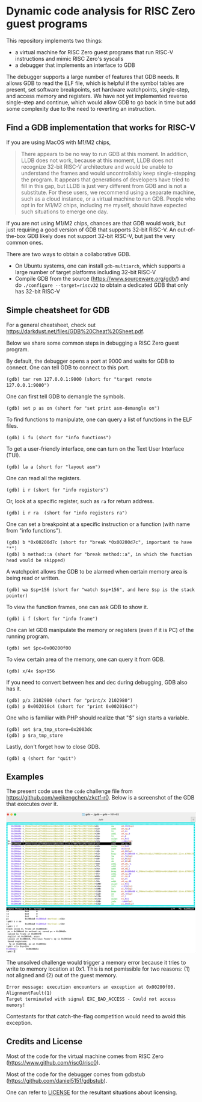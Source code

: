 # Dynamic code analysis for RISC Zero guest programs

This repository implements two things:
- a virtual machine for RISC Zero guest programs that run RISC-V instructions and mimic RISC Zero's syscalls
- a debugger that implements an interface to GDB

The debugger supports a large number of features that GDB needs. It allows GDB to read the ELF file, which is 
helpful if the symbol tables are present, set software breakpoints, set hardware watchpoints, single-step, 
and access memory and registers. We have not yet implemented reverse single-step and continue, which would allow 
GDB to go back in time but add some complexity due to the need to reverting an instruction. 

## Find a GDB implementation that works for RISC-V

If you are using MacOS with M1/M2 chips, 
> There appears to be no way to run GDB at this moment. In addition, LLDB does not work, because at this moment,
LLDB does not recognize 32-bit RISC-V architecture and would be unable to understand the frames and would 
uncontrollably keep single-stepping the program. It appears that generations of developers have tried to fill
in this gap, but LLDB is just very different from GDB and is not a substitute. For these users, we recommend
using a separate machine, such as a cloud instance, or a virtual machine to run GDB. People who opt in for M1/M2
chips, including me myself, should have expected such situations to emerge one day.

If you are not using M1/M2 chips, chances are that GDB would work, but just requiring a good version of GDB that 
supports 32-bit RISC-V. An out-of-the-box GDB likely does not support 32-bit RISC-V, but just the very common ones.

There are two ways to obtain a collaborative GDB.

- On Ubuntu systems, one can install `gdb-multiarch`, which supports a large number of target platforms including
  32-bit RISC-V
- Compile GDB from the source (https://www.sourceware.org/gdb/) and do `./configure --target=riscv32` to obtain a
  dedicated GDB that only has 32-bit RISC-V

## Simple cheatsheet for GDB

For a general cheatsheet, check out https://darkdust.net/files/GDB%20Cheat%20Sheet.pdf. 

Below we share some common steps in debugging a RISC Zero guest program.

By default, the debugger opens a port at 9000 and waits for GDB to connect. One can tell GDB to connect to this port.
```
(gdb) tar rem 127.0.0.1:9000 (short for "target remote 127.0.0.1:9000")
```

One can first tell GDB to demangle the symbols.
```
(gdb) set p as on (short for "set print asm-demangle on")
```

To find functions to manipulate, one can query a list of functions in the ELF files.
```
(gdb) i fu (short for "info functions")
```

To get a user-friendly interface, one can turn on the Text User Interface (TUI). 
```
(gdb) la a (short for "layout asm")
```

One can read all the registers.
```
(gdb) i r (short for "info registers")
```

Or, look at a specific register, such as `ra` for return address.
```
(gdb) i r ra  (short for "info registers ra")
```

One can set a breakpoint at a specific instruction or a function (with name from "info functions").
```
(gdb) b *0x00200d7c (short for "break *0x00200d7c", important to have "*")
(gdb) b method::a (short for "break method::a", in which the function head would be skipped)
```

A watchpoint allows the GDB to be alarmed when certain memory area is being read or written. 
```
(gdb) wa $sp+156 (short for "watch $sp+156", and here $sp is the stack pointer)
```

To view the function frames, one can ask GDB to show it.
```
(gdb) i f (short for "info frame")
```

One can let GDB manipulate the memory or registers (even if it is PC) of the running program.
```
(gdb) set $pc=0x00200f00
```

To view certain area of the memory, one can query it from GDB.
```
(gdb) x/4x $sp+156 
```

If you need to convert between hex and dec during debugging, GDB also has it. 
```
(gdb) p/x 2102980 (short for "print/x 2102980")
(gdb) p 0x002016c4 (short for "print 0x002016c4")
```

One who is familiar with PHP should realize that "$" sign starts a variable.
```
(gdb) set $ra_tmp_store=0x2003dc
(gdb) p $ra_tmp_store
```

Lastly, don't forget how to close GDB.
```
(gdb) q (short for "quit")
```

## Examples

The present code uses the `code` challenge file from https://github.com/weikengchen/zkctf-r0. 
Below is a screenshot of the GDB that executes over it.

![GDB example](./gdb.png)

The unsolved challenge would trigger a memory error because it tries to write to memory location
at 0x1. This is not pemissible for two reasons: (1) not aligned and (2) out of the guest memory.

```
Error message: execution encounters an exception at 0x00200f00. AlignmentFault(1)
Target terminated with signal EXC_BAD_ACCESS - Could not access memory!
```

Contestants for that catch-the-flag competition would need to avoid this exception.

## Credits and License

Most of the code for the virtual machine comes from RISC Zero (https://www.github.com/risc0/risc0). 

Most of the code for the debugger comes from gdbstub (https://github.com/daniel5151/gdbstub).

One can refer to [LICENSE](./LICENSE) for the resultant situations about licensing.

